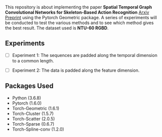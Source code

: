 This repository is about implementing the paper **Spatial Temporal Graph Convolutional Networks for Skeleton-Based Action Recognition** [Arxiv Preprint](https://arxiv.org/abs/1801.07455) using the Pytorch Geometric package. 
A series of experiments will be conducted to test the various methods and to see which method gives the best result. The dataset used is **NTU-60 RGBD**. 

## Experiments 
- [ ] Experiment 1: The sequences are padded along the temporal dimension to a common length.
- [ ] Experiment 2: The data is padded along the feature dimension.


## Packages Used
+ Python (3.6.8)
+ Pytorch (1.6.0)
+ Torch-Geometric (1.6.1)
+ Torch-Cluster (1.5.7)
+ Torch-Scatter (2.0.5)
+ Torch-Sparse (0.6.7)
+ Torch-Spline-conv (1.2.0)
 
